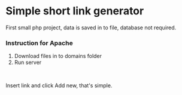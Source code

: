 <h1>Simple short link generator</h1>

<p>First small php project, data is saved in to file, database not required.</p>

<h3>Instruction for Apache</h3>
<ol>
  <li>Download files in to domains folder</li>
  <li>Run server</li>
</ol>

<br>
<p>Insert link and click Add new, that's simple.</p>
